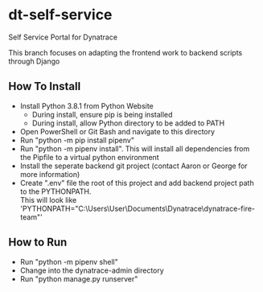 # dt-self-service
 Self Service Portal for Dynatrace

 This branch focuses on adapting the frontend work to backend scripts through Django

## How To Install
- Install Python 3.8.1 from Python Website
    - During install, ensure pip is being installed
    - During install, allow Python directory to be added to PATH
- Open PowerShell or Git Bash and navigate to this directory
- Run "python -m pip install pipenv"
- Run "python -m pipenv install". This will install all dependencies from the Pipfile to a virtual python environment
- Install the seperate backend git project (contact Aaron or George for more information)
- Create ".env" file the root of this project and add backend project path to the PYTHONPATH. <br/>
    This will look like 'PYTHONPATH="C:\\Users\\User\\Documents\\Dynatrace\\dynatrace-fire-team"'

## How to Run
- Run "python -m pipenv shell"
- Change into the dynatrace-admin directory
- Run "python manage.py runserver"

